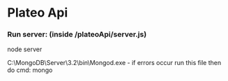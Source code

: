 # Plateo Api


### Run server: (inside /plateoApi/server.js)
node server


C:\MongoDB\Server\3.2\bin\Mongod.exe - if errors occur run this file then do cmd: mongo
